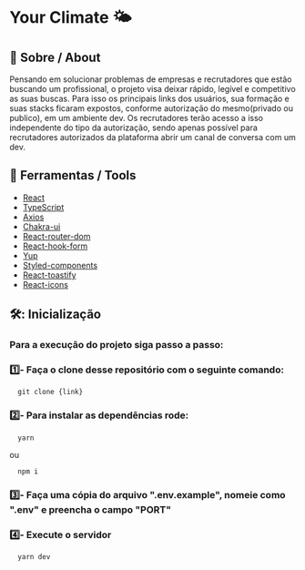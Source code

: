 # Your Climate 🌤️

## 📕 Sobre / About

Pensando em solucionar problemas de empresas e recrutadores que estão buscando um profissional, o projeto visa deixar rápido, legível e competitivo as suas buscas. Para isso os principais links dos usuários, sua formação e suas stacks ficaram expostos, conforme autorização do mesmo(privado ou publico), em um ambiente dev. Os recrutadores terão acesso a isso independente do tipo da autorização, sendo apenas possível para recrutadores autorizados da plataforma abrir um canal de conversa com um dev.

## 🔧 Ferramentas / Tools

- [React](https://reactjs.org/)
- [TypeScript](https://www.typescriptlang.org/)
- [Axios](https://axios-http.com/docs/intro)
- [Chakra-ui](https://chakra-ui.com/)
- [React-router-dom](https://reactrouter.com/en/main)
- [React-hook-form](https://react-hook-form.com/)
- [Yup](https://www.npmjs.com/package/yup)
- [Styled-components](https://styled-components.com/)
- [React-toastify](https://www.npmjs.com/package/react-toastify)
- [React-icons](https://react-icons.github.io/react-icons/)

## 🛠️: Inicialização

### Para a execução do projeto siga passo a passo:

### 1️⃣- Faça o clone desse repositório com o seguinte comando:

```
  git clone {link} 
``` 

### 2️⃣- Para instalar as dependências rode:

```
  yarn
``` 
ou
```
  npm i
``` 

### 3️⃣- Faça uma cópia do arquivo ".env.example", nomeie como ".env" e preencha o campo "PORT" 


### 4️⃣- Execute o servidor 

```
  yarn dev
```
